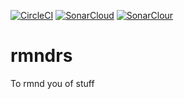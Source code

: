 [![CircleCI](https://circleci.com/gh/Xetius/rmndrs.svg?style=shield)](https://circleci.com/gh/Xetius/rmndrs)
[![SonarCloud](https://sonarcloud.io/api/project_badges/measure?project=rmndrs&metric=alert_status)](https://sonarcloud.io/dashboard?id=rmndrs)
[![SonarClour](https://sonarcloud.io/api/project_badges/measure?project=rmndrs&metric=coverage)](https://sonarcloud.io/dashboard?id=rmndrs)
# rmndrs
To rmnd you of stuff
